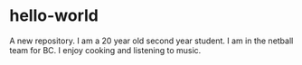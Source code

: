 # hello-world
A new repository.
I am a 20 year old second year student.
I am in the netball team for BC.
I enjoy cooking and listening to music.
